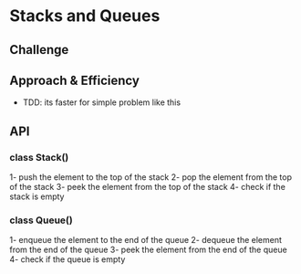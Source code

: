 # Stacks and Queues
<!-- we are implementing stack and queue here then we are writing tests to check our work-->

## Challenge
<!-- implementing stack and queue -->

## Approach & Efficiency
<!-- What approach did you take? Why? What is the Big O space/time for this approach? -->
- TDD: its faster for simple problem like this

## API
<!-- Description of each method publicly available to your Stack and Queue-->

### class Stack()

1- push the element to the top of the stack
2- pop the element from the top of the stack
3- peek the element from the top of the stack
4- check if the stack is empty

### class Queue()

1- enqueue the element to the end of the queue
2- dequeue the element from the end of the queue
3- peek the element from the end of the queue
4- check if the queue is empty
